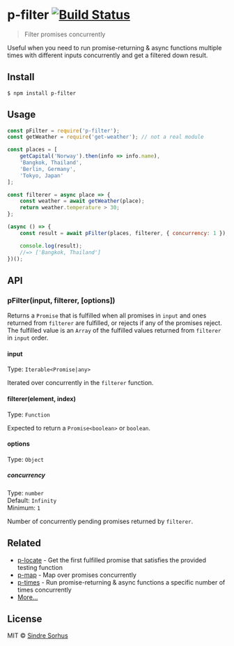 # p-filter [![Build Status](https://travis-ci.org/sindresorhus/p-filter.svg?branch=master)](https://travis-ci.org/sindresorhus/p-filter)

> Filter promises concurrently

Useful when you need to run promise-returning & async functions multiple times with different inputs concurrently and get a filtered down result.


## Install

```
$ npm install p-filter
```


## Usage

```js
const pFilter = require('p-filter');
const getWeather = require('get-weather'); // not a real module

const places = [
	getCapital('Norway').then(info => info.name),
	'Bangkok, Thailand',
	'Berlin, Germany',
	'Tokyo, Japan'
];

const filterer = async place => {
	const weather = await getWeather(place);
	return weather.temperature > 30;
};

(async () => {
	const result = await pFilter(places, filterer, { concurrency: 1 });

	console.log(result);
	//=> ['Bangkok, Thailand']
})();
```


## API

### pFilter(input, filterer, [options])

Returns a `Promise` that is fulfilled when all promises in `input` and ones returned from `filterer` are fulfilled, or rejects if any of the promises reject. The fulfilled value is an `Array` of the fulfilled values returned from `filterer` in `input` order.

#### input

Type: `Iterable<Promise|any>`

Iterated over concurrently in the `filterer` function.

#### filterer(element, index)

Type: `Function`

Expected to return a `Promise<boolean>` or `boolean`.

#### options

Type: `Object`

##### concurrency

Type: `number`<br>
Default: `Infinity`<br>
Minimum: `1`

Number of concurrently pending promises returned by `filterer`.


## Related

- [p-locate](https://github.com/sindresorhus/p-locate) - Get the first fulfilled promise that satisfies the provided testing function
- [p-map](https://github.com/sindresorhus/p-map) - Map over promises concurrently
- [p-times](https://github.com/sindresorhus/p-times) - Run promise-returning & async functions a specific number of times concurrently
- [More…](https://github.com/sindresorhus/promise-fun)


## License

MIT © [Sindre Sorhus](https://sindresorhus.com)

